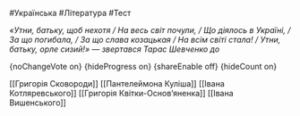 #Українська #Література #Тест

*«Утни, батьку, щоб нехотя / На весь світ почули, / Що діялось в  Україні, / За що погибала, / За що слава козацькая / На всім світі  стала! / Утни, батьку, орле сизий!» — звертався Тарас Шевченко до*

{noChangeVote on}
{hideProgress on}
{shareEnable off}
{hideCount on}

[[Григорія Сковороди]]
[[Пантелеймона Куліша]]
[[Івана Котляревського]]
[[Григорія Квітки-Основ’яненка]]
[[Івана Вишенського]]
